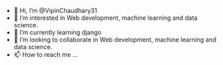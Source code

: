 - 👋 Hi, I’m @VipinChaudhary31
- 👀 I’m interested in Web development, machine learning and data science.
- 🌱 I’m currently learning django
- 💞️ I’m looking to collaborate in Web development, machine learning and data science.
- 📫 How to reach me ...

<!---
VipinChaudhary31/VipinChaudhary31 is a ✨ special ✨ repository because its `README.md` (this file) appears on your GitHub profile.
You can click the Preview link to take a look at your changes.
--->
